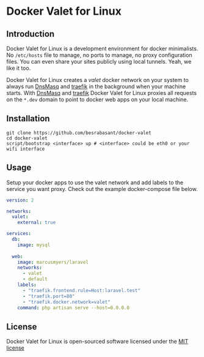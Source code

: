 # Docker Valet for Linux

## Introduction

Docker Valet for Linux is a development environment for docker minimalists. No `/etc/hosts` file to manage, no ports to manage, no proxy configuration files. You can even share your sites publicly using local tunnels. Yeah, we like it too.

Docker Valet for Linux creates a _valet_ docker network on your system to always run [DnsMasq](https://en.wikipedia.org/wiki/Dnsmasq) and [traefik](http://traefik.io) in the background when your machine starts. With [DnsMasq](https://en.wikipedia.org/wiki/Dnsmasq) and [traefik](http://traefik.io) Docker Valet for Linux proxies all requests on the `*.dev` domain to point to docker web apps on your local machine.

## Installation

```shell
git clone https://github.com/besrabasant/docker-valet
cd docker-valet
script/bootstrap <interface> up # <interface> could be eth0 or your wifi interface
```

## Usage

Setup your docker apps to use the valet network and add labels to the service you want proxy. Check out the example docker-compose file below.

```yaml
version: 2

networks:
  valet:
    external: true

services:
  db:
    image: mysql
    
  web:
    image: marcusmyers/laravel
    networks:
      - valet
      - default
    labels:
      - "traefik.frontend.rule=Host:laravel.test"
      - "traefik.port=80"
      - "traefik.docker.network=valet"
    command: php artisan serve --host=0.0.0.0
```

## License

Docker Valet for Linux is open-sourced software licensed under the [MIT license](http://opensource.org/licenses/MIT)
